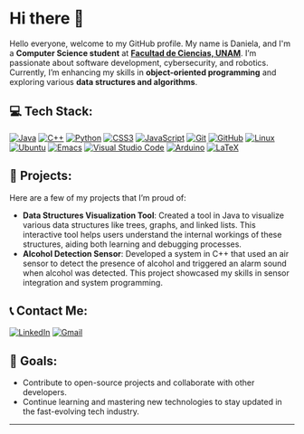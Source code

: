 # Hi there 👋  
Hello everyone, welcome to my GitHub profile. My name is Daniela, and I'm a **Computer Science student** at **[Facultad de Ciencias, UNAM](https://www.fciencias.unam.mx/)**. I’m passionate about software development, cybersecurity, and robotics. Currently, I’m enhancing my skills in **object-oriented programming** and exploring various **data structures and algorithms**.

## 💻 Tech Stack:

[![Java](https://img.shields.io/badge/java-%23ED8B00.svg?style=for-the-badge&logo=openjdk&logoColor=white)](https://www.java.com) 
[![C++](https://img.shields.io/badge/c++-%2300599C.svg?style=for-the-badge&logo=c%2B%2B&logoColor=white)](https://isocpp.org/) 
[![Python](https://img.shields.io/badge/python-3670A0?style=for-the-badge&logo=python&logoColor=ffdd54)](https://www.python.org) 
[![CSS3](https://img.shields.io/badge/css3-%231572B6.svg?style=for-the-badge&logo=css3&logoColor=white)](https://developer.mozilla.org/en-US/docs/Web/CSS) 
[![JavaScript](https://img.shields.io/badge/javascript-%23323330.svg?style=for-the-badge&logo=javascript&logoColor=%23F7DF1E)](https://developer.mozilla.org/en-US/docs/Web/JavaScript) 
[![Git](https://img.shields.io/badge/git-%23F05033.svg?style=for-the-badge&logo=git&logoColor=white)](https://git-scm.com/) 
[![GitHub](https://img.shields.io/badge/github-%23121011.svg?style=for-the-badge&logo=github&logoColor=white)](https://github.com) 
[![Linux](https://img.shields.io/badge/Linux-FCC624?style=for-the-badge&logo=linux&logoColor=black)](https://www.linux.org/) 
[![Ubuntu](https://img.shields.io/badge/Ubuntu-E95420?style=for-the-badge&logo=ubuntu&logoColor=white)](https://ubuntu.com/) 
[![Emacs](https://img.shields.io/badge/Emacs-%237F5AB6.svg?&style=for-the-badge&logo=gnu-emacs&logoColor=white)](https://www.gnu.org/software/emacs/) 
[![Visual Studio Code](https://img.shields.io/badge/Visual%20Studio%20Code-0078d7.svg?style=for-the-badge&logo=visual-studio-code&logoColor=white)](https://code.visualstudio.com/) 
[![Arduino](https://img.shields.io/badge/-Arduino-00979D?style=for-the-badge&logo=Arduino&logoColor=white)](https://www.arduino.cc/) 
[![LaTeX](https://img.shields.io/badge/latex-%23008080.svg?style=for-the-badge&logo=latex&logoColor=white)](https://www.latex-project.org/)

## 🌟 Projects:
Here are a few of my projects that I’m proud of:
- **Data Structures Visualization Tool**: Created a tool in Java to visualize various data structures like trees, graphs, and linked lists. This interactive tool helps users understand the internal workings of these structures, aiding both learning and debugging processes.
- **Alcohol Detection Sensor**: Developed a system in C++ that used an air sensor to detect the presence of alcohol and triggered an alarm sound when alcohol was detected. This project showcased my skills in sensor integration and system programming.

## 📞 Contact Me:
[![LinkedIn](https://img.shields.io/badge/linkedin-%230077B5.svg?style=for-the-badge&logo=linkedin&logoColor=white)](https://www.linkedin.com/in/danielafloresg/)
[![Gmail](https://img.shields.io/badge/Gmail-D14836?style=for-the-badge&logo=gmail&logoColor=white)](mailto:danielafloresdfg13@gmail.com)

## 🎯 Goals:
- Contribute to open-source projects and collaborate with other developers.
- Continue learning and mastering new technologies to stay updated in the fast-evolving tech industry.

---
